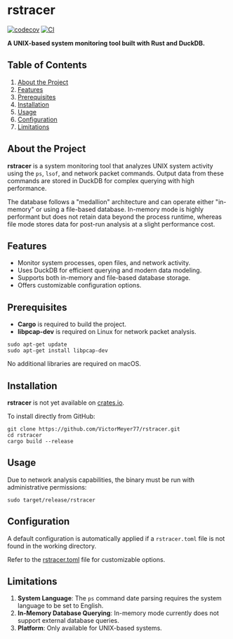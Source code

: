 # rstracer

[![codecov](https://codecov.io/github/VictorMeyer77/rstracer/graph/badge.svg?token=MCO1XZI4OO)](https://codecov.io/github/VictorMeyer77/rstracer)
[![CI](https://github.com/VictorMeyer77/rstracer/actions/workflows/ci.yml/badge.svg)](https://github.com/VictorMeyer77/rstracer/actions/workflows/ci.yml)

**A UNIX-based system monitoring tool built with Rust and DuckDB.**

## Table of Contents

1. [About the Project](#about-the-project)
2. [Features](#features)
3. [Prerequisites](#prerequisites)
4. [Installation](#installation)
5. [Usage](#usage)
6. [Configuration](#configuration)
7. [Limitations](#limitations)

## About the Project

**rstracer** is a system monitoring tool that analyzes UNIX system activity
using the `ps`, `lsof`, and network packet commands.
Output data from these commands are stored in DuckDB for complex querying
with high performance.

The database follows a "medallion" architecture and can operate either "in-memory"
or using a file-based database.
In-memory mode is highly performant but does not retain data beyond the process runtime,
whereas file mode stores data for post-run analysis at a slight performance cost.

## Features

- Monitor system processes, open files, and network activity.
- Uses DuckDB for efficient querying and modern data modeling.
- Supports both in-memory and file-based database storage.
- Offers customizable configuration options.

## Prerequisites

- **Cargo** is required to build the project.
- **libpcap-dev** is required on Linux for network packet analysis.

```shell
sudo apt-get update
sudo apt-get install libpcap-dev
```

No additional libraries are required on macOS.

## Installation

**rstracer** is not yet available on [crates.io](https://crates.io/).

To install directly from GitHub:

```shell
git clone https://github.com/VictorMeyer77/rstracer.git
cd rstracer
cargo build --release
```

## Usage

Due to network analysis capabilities, the binary must be run
with administrative permissions:

```shell
sudo target/release/rstracer
```

## Configuration

A default configuration is automatically applied if a `rstracer.toml` file
is not found in the working directory.

Refer to the [rstracer.toml](rstracer/rstracer.toml) file for customizable options.

## Limitations

1. **System Language**: The `ps` command date parsing requires the system
language to be set to English.
2. **In-Memory Database Querying**: In-memory mode currently does not
support external database queries.
3. **Platform**: Only available for UNIX-based systems.
